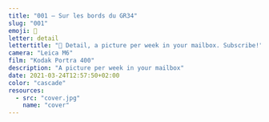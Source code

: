 ```yaml
---
title: "001 — Sur les bords du GR34"
slug: "001"
emoji: 👀
letter: detail
lettertitle: "👀 Detail, a picture per week in your mailbox. Subscribe!"
camera: "Leica M6"
film: "Kodak Portra 400"
description: "A picture per week in your mailbox"
date: 2021-03-24T12:57:50+02:00
color: "cascade"
resources:
  - src: "cover.jpg"
    name: "cover"
---
```

